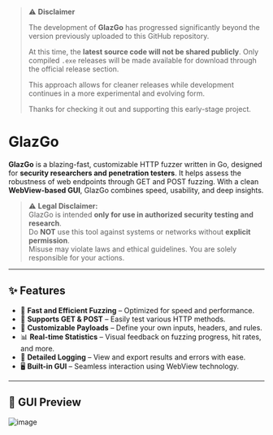 > ⚠️ **Disclaimer**
>
> The development of **GlazGo** has progressed significantly beyond the version previously uploaded to this GitHub repository.
>
> At this time, the **latest source code will not be shared publicly**. Only compiled `.exe` releases will be made available for download through the official release section.
>
> This approach allows for cleaner releases while development continues in a more experimental and evolving form.
>
> Thanks for checking it out and supporting this early-stage project.


# GlazGo

**GlazGo** is a blazing-fast, customizable HTTP fuzzer written in Go, designed for **security researchers and penetration testers**. It helps assess the robustness of web endpoints through GET and POST fuzzing. With a clean **WebView-based GUI**, GlazGo combines speed, usability, and deep insights.

> ⚠️ **Legal Disclaimer:**  
> GlazGo is intended **only for use in authorized security testing and research**.  
> Do **NOT** use this tool against systems or networks without **explicit permission**.  
> Misuse may violate laws and ethical guidelines. You are solely responsible for your actions.

---

## ✨ Features

- 🚀 **Fast and Efficient Fuzzing** – Optimized for speed and performance.
- 🧪 **Supports GET & POST** – Easily test various HTTP methods.
- 🧰 **Customizable Payloads** – Define your own inputs, headers, and rules.
- 📊 **Real-time Statistics** – Visual feedback on fuzzing progress, hit rates, and more.
- 📝 **Detailed Logging** – View and export results and errors with ease.
- 🖥️ **Built-in GUI** – Seamless interaction using WebView technology.

---

## 📸 GUI Preview

![image](https://github.com/user-attachments/assets/07377897-f2c0-4c10-95f4-a561ecb7ae36)



